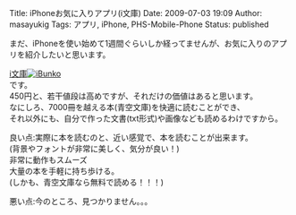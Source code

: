 Title: iPhoneお気に入りアプリ(i文庫)
Date: 2009-07-03 19:09
Author: masayukig
Tags: アプリ, iPhone, PHS-Mobile-Phone
Status: published

まだ、iPhoneを使い始めて1週間ぐらいしか経ってませんが、お気に入りのアプリを紹介したいと思います。

[i文庫![iBunko](http://ax.itunes.apple.com/images/badgeitunes61x15dark.gif)
](http://click.linksynergy.com/fs-bin/stat?id=6ZMj3qNtbOQ&offerid=94348&type=3&subid=0&tmpid=2192&RD_PARM1=http%253A%252F%252Fitunes.apple.com%252FWebObjects%252FMZStore.woa%252Fwa%252FviewSoftware%253Fid%253D299879094%2526mt%253D8%2526uo%253D6%2526partnerId%253D30)  
です。  
450円と、若干値段は高めですが、それだけの価値はあると思います。  
なにしろ、7000冊を越える本(青空文庫)を快適に読むことができ、  
それ以外にも、自分で作った文書(txt形式)や画像なども読めるわけですから。

良い点:実際に本を読むのと、近い感覚で、本を読むことが出来ます。  
(背景やフォントが非常に美しく、気分が良い！)  
非常に動作もスムーズ  
大量の本を手軽に持ち歩ける。  
(しかも、青空文庫なら無料で読める！！！)

悪い点:今のところ、見つかりません。。。
